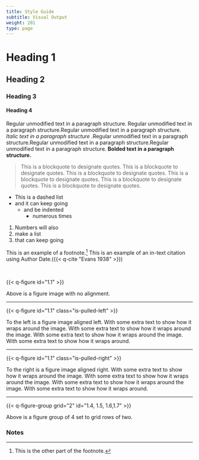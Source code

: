 ```yaml
---
title: Style Guide
subtitle: Visual Output
weight: 201
type: page
---
```

# Heading 1
## Heading 2
### Heading 3
#### Heading 4

Regular unmodified text in a paragraph structure. Regular unmodified text in a paragraph structure.Regular unmodified text in a paragraph structure. *Italic  text in a paragraph structure* .Regular unmodified text in a paragraph structure.Regular unmodified text in a paragraph structure.Regular unmodified text in a paragraph structure. **Bolded text in a paragraph structure.**

> This is a blockquote to designate quotes. This is a blockquote to designate quotes. This is a blockquote to designate quotes. This is a blockquote to designate quotes. This is a blockquote to designate quotes. This is a blockquote to designate quotes.

- This is a dashed list
- and it can keep going
  - and be indented
    - numerous times

1. Numbers will also
2. make a list
3. that can keep going

This is an example of a footnote.[^1] This is an example of an in-text citation using Author Date.({{< q-cite "Evans 1938" >}})

<br> <!-- This is an HTML blank line break that can be used in Markdown. -->

{{< q-figure id="1.1" >}}

Above is a figure image with no alignment.

---  
<!-- The three dashes above are a Markdown horizontal line break with an actual line instead of just spacing. -->

{{< q-figure id="1.1" class="is-pulled-left" >}}

To the left is a figure image aligned left. With some extra text to show how it wraps around the image. With some extra text to show how it wraps around the image. With some extra text to show how it wraps around the image. With some extra text to show how it wraps around.

---

{{< q-figure id="1.1" class="is-pulled-right" >}}

To the right is a figure image aligned right. With some extra text to show how it wraps around the image. With some extra text to show how it wraps around the image. With some extra text to show how it wraps around the image. With some extra text to show how it wraps around.

---

{{< q-figure-group grid="2" id="1.4, 1.5, 1.6,1.7" >}}

Above is a figure group of 4 set to grid rows of two.

### Notes

[^1]: This is the other part of the footnote.
